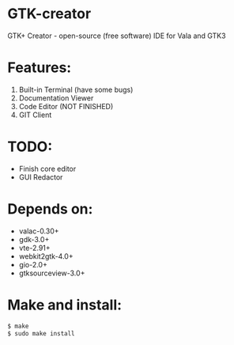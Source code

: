 # GTK-creator
GTK+ Creator - open-source (free software) IDE for Vala and GTK3

# Features:
1. Built-in Terminal (have some bugs)
2. Documentation Viewer
3. Code Editor (NOT FINISHED)
4. GIT Client

# TODO:
* Finish core editor
* GUI Redactor

# Depends on:
* valac-0.30+
* gdk-3.0+
* vte-2.91+
* webkit2gtk-4.0+
* gio-2.0+
* gtksourceview-3.0+

# Make and install:
````bash
$ make
$ sudo make install
````
